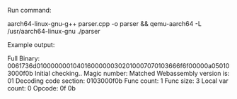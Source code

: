 Run command:

aarch64-linux-gnu-g++ parser.cpp -o parser && qemu-aarch64 -L /usr/aarch64-linux-gnu ./parser

Example output:

Full Binary: 0061736d010000000104016000000302010007070103666f6f00000a050103000f0b
Initial checking..
Magic number: Matched
Webassembly version is: 01
Decoding code section: 0103000f0b
Func count: 1
Func size: 3
Local var count: 0
Opcode: 0f 0b 